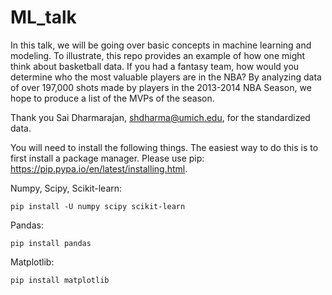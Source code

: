 # ML_talk

In this talk, we will be going over basic concepts in machine learning and modeling. To illustrate, this repo provides an example of how one might think about basketball data. If you had a fantasy team, how would you determine who the most valuable players are in the NBA? By analyzing data of over 197,000 shots made by players in the 2013-2014 NBA Season, we hope to produce a list of the MVPs of the season. 

Thank you Sai Dharmarajan, shdharma@umich.edu, for the standardized data. 

You will need to install the following things. The easiest way to do this is to first install a package manager. 
Please use pip: https://pip.pypa.io/en/latest/installing.html.

Numpy, Scipy, Scikit-learn: 
```
pip install -U numpy scipy scikit-learn
```
Pandas:
```
pip install pandas
```
Matplotlib: 
```
pip install matplotlib
```

